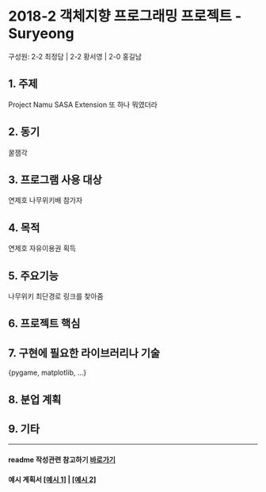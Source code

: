 ﻿# 2018-2 객체지향 프로그래밍 프로젝트 - Suryeong
구성원: 2-2 최정담 | 2-2 황서영 | 2-0 홍길남

## 1. 주제
Project Namu
SASA Extension
또 하나 뭐였더라

## 2. 동기
꿀잼각

## 3. 프로그램 사용 대상
연제호 나무위키배 참가자

## 4. 목적
연제호 자유이용권 획득

## 5. 주요기능
나무위키 최단경로 링크를 찾아줌

## 6. 프로젝트 핵심

## 7. 구현에 필요한 라이브러리나 기술
{pygame, matplotlib,  ...}

## 8. **분업 계획**

## 9. 기타

<hr>

#### readme 작성관련 참고하기 [바로가기](https://heropy.blog/2017/09/30/markdown/)

#### 예시 계획서 [[예시 1]](https://docs.google.com/document/d/1hcuGhTtmiTUxuBtr3O6ffrSMahKNhEj33woE02V-84U/edit?usp=sharing) | [[예시 2]](https://docs.google.com/document/d/1FmxTZvmrroOW4uZ34Xfyyk9ejrQNx6gtsB6k7zOvHYE/edit?usp=sharing)
